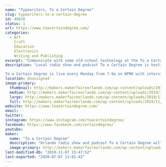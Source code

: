 ```yaml
---
name: "Typewriters, To a Certain Degree"
slug: typewriters-to-a-certain-degree
id: 40620
status: 1
url: https://www.toacertaindegree.com/
categories:
  - Art
    Craft
    Education
    Electronics
    Writing and Publishing
excerpt: "Communicate with some old-school technology at the To a Certain Degree typewriter table. You can type a thank you note to your favorite maker, one of the wonderful volunteers and staff, or the person who brought you to this event. For FREE!"
description: "Local radio show and podcast To a Certain Degree is hosting a typewriter table at Maker Faire Orlando. Try out some vintage tech and type a note to your favorite maker or a volunteer who is making this amazing event possible!

To a Certain Degree is live every Monday from 7-9a on WPRK with interviews of Orlando residents who are doing neat things. You can subscribe to the podcast wherever you get your podcasts!"
location: Unassigned
image-primary:
  thumbnail: http://makers.makerfaireorlando.com/wp-content/uploads/2019/11/20190523_221207-150x150.jpg
  medium: http://makers.makerfaireorlando.com/wp-content/uploads/2019/11/20190523_221207-300x225.jpg
  large: http://makers.makerfaireorlando.com/wp-content/uploads/2019/11/20190523_221207-1024x768.jpg
  full: http://makers.makerfaireorlando.com/wp-content/uploads/2019/11/20190523_221207.jpg
website: https://www.toacertaindegree.com/
email: 
twitter: 
instagram: https://www.instagram.com/toacertaindegree/
facebook: https://www.facebook.com/certaindegree/
youtube: 
maker:
  name: "To a Certain Degree"
  description: "Orlando radio show and podcast To a Certain Degree will be set up with some old-school tech at the typewriter table. Write a thank-you note to the makers, volunteers, and staff who put so much time and effort into Maker Faire Orlando!"
  image-primary: http://makers.makerfaireorlando.com/wp-content/uploads/2019/11/tacd1ahi-1024x853.png
last-modified-db: "2019-11-07 15:47:52"
last-exported: "2020-07-07 11:01:42"
---
```

